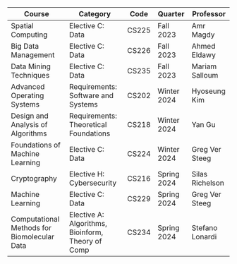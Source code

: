 
| Course                                      | Category                                          | Code  | Quarter     | Professor       |
| ------------------------------------------- | ------------------------------------------------- | ----- | ----------- | --------------- |
| Spatial Computing                           | Elective C: Data                                  | CS225 | Fall 2023   | Amr Magdy       |
| Big Data Management                         | Elective C: Data                                  | CS226 | Fall 2023   | Ahmed Eldawy    |
| Data Mining Techniques                      | Elective C: Data                                  | CS235 | Fall 2023   | Mariam Salloum  |
| Advanced Operating Systems                  | Requirements: Software and Systems                | CS202 | Winter 2024 | Hyoseung Kim    |
| Design and Analysis of Algorithms           | Requirements: Theoretical Foundations             | CS218 | Winter 2024 | Yan Gu          |
| Foundations of Machine Learning             | Elective C: Data                                  | CS224 | Winter 2024 | Greg Ver Steeg  |
| Cryptography                                | Elective H: Cybersecurity                         | CS216 | Spring 2024 | Silas Richelson |
| Machine Learning                            | Elective C: Data                                  | CS229 | Spring 2024 | Greg Ver Steeg  |
| Computational Methods for Biomolecular Data | Elective A: Algorithms, Bioinform, Theory of Comp | CS234 | Spring 2024 | Stefano Lonardi |


